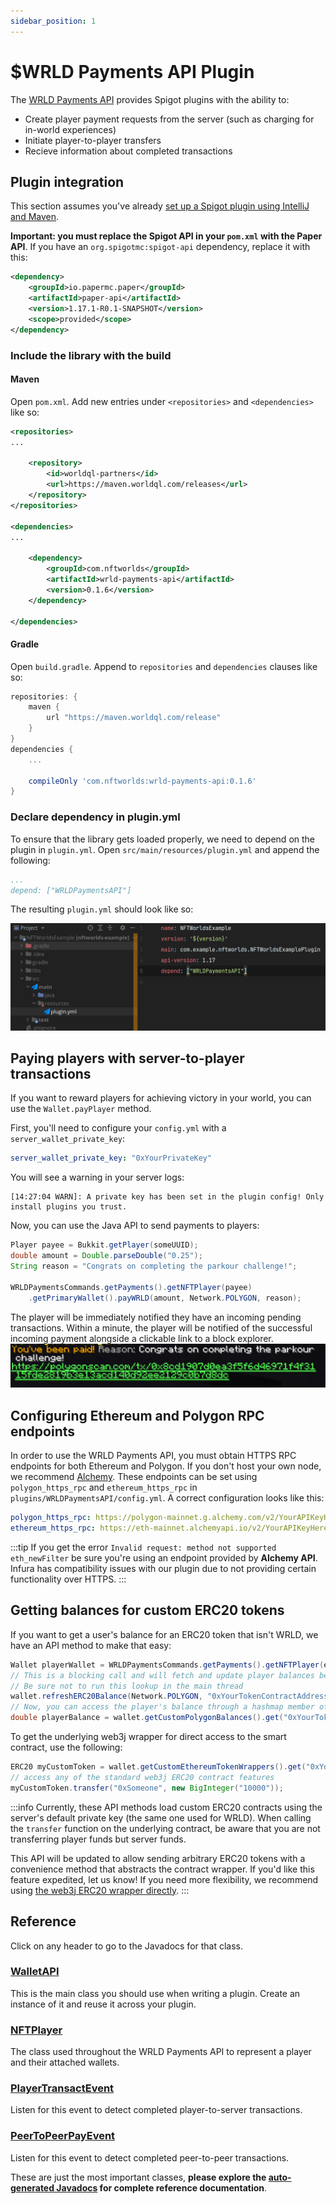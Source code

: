 ```yaml
---
sidebar_position: 1
---
```


# $WRLD Payments API Plugin

The [WRLD Payments API](https://github.com/NFT-Worlds/WRLD-Payments-API) provides Spigot plugins with the ability to:

- Create player payment requests from the server (such as charging for in-world experiences)
- Initiate player-to-player transfers
- Recieve information about completed transactions

## Plugin integration
This section assumes you've already [set up a Spigot plugin using IntelliJ and Maven](https://www.spigotmc.org/wiki/creating-a-plugin-with-maven-using-intellij-idea/).

**Important: you must replace the Spigot API in your `pom.xml` with the Paper API**. If you have an `org.spigotmc:spigot-api` dependency, replace it with this:
```xml
<dependency>
    <groupId>io.papermc.paper</groupId>
    <artifactId>paper-api</artifactId>
    <version>1.17.1-R0.1-SNAPSHOT</version>
    <scope>provided</scope>
</dependency>
```

### Include the library with the build

#### Maven

Open `pom.xml`. Add new entries under `<repositories>` and `<dependencies>` like so:
```xml
<repositories>
...

    <repository>
        <id>worldql-partners</id>
        <url>https://maven.worldql.com/releases</url>
    </repository>
</repositories>

<dependencies>
...

    <dependency>
        <groupId>com.nftworlds</groupId>
        <artifactId>wrld-payments-api</artifactId>
        <version>0.1.6</version>
    </dependency>

</dependencies>
```

#### Gradle

Open `build.gradle`. Append to `repositories` and `dependencies` clauses like so:

```groovy
repositories: {
    maven {
        url "https://maven.worldql.com/release"
    }
}
dependencies {
    ...
    
    compileOnly 'com.nftworlds:wrld-payments-api:0.1.6'
}
```

### Declare dependency in plugin.yml

To ensure that the library gets loaded properly, we need to depend on the plugin in `plugin.yml`.
Open `src/main/resources/plugin.yml` and append the following:

```yaml
...
depend: ["WRLDPaymentsAPI"]
```

The resulting `plugin.yml` should look like so:

![plugin.yml example](/img/wrld-payments-api-pluginyml.png)

## Paying players with server-to-player transactions
If you want to reward players for achieving victory in your world, you can use the `Wallet.payPlayer` method.

First, you'll need to configure your `config.yml` with a `server_wallet_private_key`:
```yml
server_wallet_private_key: "0xYourPrivateKey"
```

You will see a warning in your server logs:
```
[14:27:04 WARN]: A private key has been set in the plugin config! Only install plugins you trust. 
```

Now, you can use the Java API to send payments to players:
```java
Player payee = Bukkit.getPlayer(someUUID);
double amount = Double.parseDouble("0.25");
String reason = "Congrats on completing the parkour challenge!";

WRLDPaymentsCommands.getPayments().getNFTPlayer(payee)
    .getPrimaryWallet().payWRLD(amount, Network.POLYGON, reason);
```

The player will be immediately notified they have an incoming pending transactions. Within a minute, the player will be notified of the successful incoming payment alongside a clickable link to a block explorer. 
![Successful payment chat message](/img/successfulpayment.png)

## Configuring Ethereum and Polygon RPC endpoints
In order to use the WRLD Payments API, you must obtain HTTPS RPC endpoints for both Ethereum and Polygon. If you don't host your own node, we recommend [Alchemy](https://www.alchemy.com/). These endpoints can be set using `polygon_https_rpc` and `ethereum_https_rpc` in `plugins/WRLDPaymentsAPI/config.yml`. A correct configuration looks like this:
```yml
polygon_https_rpc: https://polygon-mainnet.g.alchemy.com/v2/YourAPIKeyHere
ethereum_https_rpc: https://eth-mainnet.alchemyapi.io/v2/YourAPIKeyHere
```
:::tip
If you get the error `Invalid request: method not supported eth_newFilter` be sure you're using an endpoint provided by **Alchemy API**. Infura has compatibility issues with our plugin due to not providing certain functionality over HTTPS.
:::



## Getting balances for custom ERC20 tokens
If you want to get a user's balance for an ERC20 token that isn't WRLD, we have an API method to make that easy:
```java
Wallet playerWallet = WRLDPaymentsCommands.getPayments().getNFTPlayer(examplePlayer);
// This is a blocking call and will fetch and update player balances before moving to the next line
// Be sure not to run this lookup in the main thread
wallet.refreshERC20Balance(Network.POLYGON, "0xYourTokenContractAddress");
// Now, you can access the player's balance through a hashmap member of the wallet
double playerBalance = wallet.getCustomPolygonBalances().get("0xYourTokenContractAddress");
```


To get the underlying web3j wrapper for direct access to the smart contract, use the following:
```java
ERC20 myCustomToken = wallet.getCustomEthereumTokenWrappers().get("0xYourTokenContractAddress");
// access any of the standard web3j ERC20 contract features
myCustomToken.transfer("0xSomeone", new BigInteger("10000"));
```
:::info
Currently, these API methods load custom ERC20 contracts using the server's default private key (the same one used for WRLD). When calling the `transfer` function on the underlying contract, be aware that you are not transferring player funds but server funds.

This API will be updated to allow sending arbitrary ERC20 tokens with a convenience method that abstracts the contract wrapper. If you'd like this feature expedited, let us know! If you need more flexibility, we recommend using [the web3j ERC20 wrapper directly](https://docs.web3j.io/4.8.7/smart_contracts/contracts_supported_by_web3j/#eip20).
:::

## Reference

Click on any header to go to the Javadocs for that class. 

### <a href="/payments-javadoc/com/nftworlds/wallet/api/WalletAPI.html" target="_blank">WalletAPI</a>
This is the main class you should use when writing a plugin. Create an instance of it and reuse it across your plugin.

### <a target="_blank" href="/payments-javadoc/com/nftworlds/wallet/objects/NFTPlayer.html">NFTPlayer</a>
The class used throughout the WRLD Payments API to represent a player and their attached wallets.

### <a target="_blank" href="/payments-javadoc/com/nftworlds/wallet/event/PlayerTransactEvent.html">PlayerTransactEvent</a>
Listen for this event to detect completed player-to-server transactions.

### <a href="/payments-javadoc/com/nftworlds/wallet/event/PeerToPeerPayEvent.html" target="_blank">PeerToPeerPayEvent</a>
Listen for this event to detect completed peer-to-peer transactions.

These are just the most important classes, **please explore the <a target="_blank" href="/payments-javadoc/index.html">auto-generated Javadocs</a> for complete reference documentation**.
